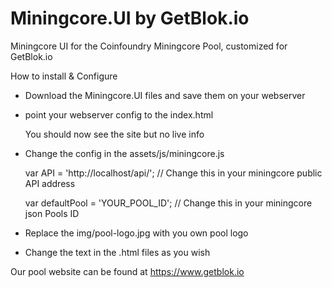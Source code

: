 # Miningcore.UI by GetBlok.io
Miningcore UI for the Coinfoundry Miningcore Pool, customized for GetBlok.io

How to install & Configure

- Download the Miningcore.UI files and save them on your webserver

- point your webserver config to the index.html
  
  You should now see the site but no live info

- Change the config in the assets/js/miningcore.js
  
  var API = 'http://localhost/api/'; // Change this in your miningcore public API address 

  var defaultPool = 'YOUR_POOL_ID';  // Change this in your miningcore json Pools ID

- Replace the img/pool-logo.jpg with you own pool logo

- Change the text in the .html files as you wish



Our pool website can be found at https://www.getblok.io

